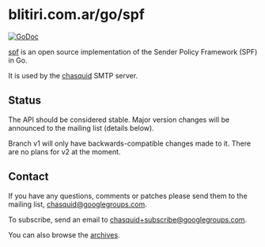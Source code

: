 
# blitiri.com.ar/go/spf

[![GoDoc](https://godoc.org/blitiri.com.ar/go/spf?status.svg)](https://godoc.org/blitiri.com.ar/go/spf)

[spf](https://godoc.org/blitiri.com.ar/go/spf) is an open source
implementation of the Sender Policy Framework (SPF) in Go.

It is used by the [chasquid](https://blitiri.com.ar/p/chasquid/) SMTP server.


## Status

The API should be considered stable. Major version changes will be announced
to the mailing list (details below).

Branch v1 will only have backwards-compatible changes made to it.
There are no plans for v2 at the moment.


## Contact

If you have any questions, comments or patches please send them to the mailing
list, chasquid@googlegroups.com.

To subscribe, send an email to chasquid+subscribe@googlegroups.com.

You can also browse the
[archives](https://groups.google.com/forum/#!forum/chasquid).

